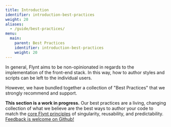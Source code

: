 ```yaml
---
title: Introduction
identifier: introduction-best-practices
weight: 20
aliases:
  - /guide/best-practices/
menu:
  main:
    parent: Best Practices
    identifier: introduction-best-practices
    weight: 20
---
```


In general, Flynt aims to be non-opinionated in regards to the implementation of the front-end stack. In this way, how to author styles and scripts can be left to the individual users.

However, we have bundled together a collection of "Best Practices" that we strongly recommend and support.

**This section is a work in progress.** Our best practices are a living, changing collection of what we believe are the best ways to author your code to match the [core Flynt principles](/guide/getting-started/what-is-flynt/#philosophy) of singularity, reusability, and predictability. [Feedback is welcome on Github!](https://github.com/flyntwp/flynt-docs/issues)

